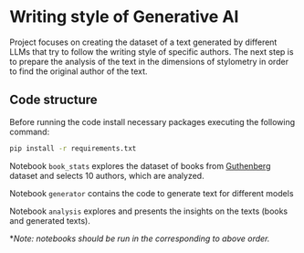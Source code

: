 # Writing style of Generative AI

Project focuses on creating the dataset of a text generated by different LLMs that try to follow the writing style of specific authors. The next step is to prepare the analysis of the text in the dimensions of stylometry in order to find the original author of the text.

## Code structure

Before running the code install necessary packages executing the following command:

```bash
pip install -r requirements.txt
```

Notebook `book_stats` explores the dataset of books from [Guthenberg](https://aclanthology.org/E14-3011/) dataset and selects 10 authors, which are analyzed.

Notebook `generator` contains the code to generate text for different models

Notebook `analysis` explores and presents the insights on the texts (books and generated texts).

**Note: notebooks should be run in the corresponding to above order.*